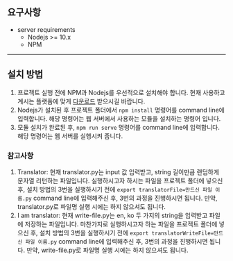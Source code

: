 ## 요구사항
- server requirements
  - Nodejs >= 10.x
  - NPM
---

## 설치 방법
1. 프로젝트 실행 전에 NPM과 Nodejs를 우선적으로 설치해야 합니다. 현재 사용하고 계시는 플랫폼에 맞게 [다운로드](https://nodejs.org/ko/download/) 받으시길 바랍니다.
2. Nodejs가 설치된 후 프로젝트 폴더에서 `npm install` 명령어를 command line에 입력합니다. 해당 명령어는 웹 서버에서 사용하는 모듈을 설치하는 명령어 입니다.
3. 모듈 설치가 완료된 후, `npm run serve` 명령어를 command line에 입력합니다. 해당 명령어는 웹 서버를 실행시켜 줍니다.

### 참고사항
1. Translator: 현재 translator.py는 input 값 입력받고, string 길이만큼 랜덤하게 문자열 리턴하는 파일입니다.
실행하시고자 하시는 파일을 프로젝트 폴더에 넣으신 후, 설치 방법의 3번을 실행하시기 전에 `export translatorFile=만드신 파일 이름.py` command line에 입력해주신 후, 3번의 과정을 진행하시면 됩니다. 만약, translator.py로 파일명 실행 시에는 하지 않으셔도 됩니다.
2. I am translator: 현재 write-file.py는 en, ko 두 가지의 string을 입력받고 파일에 저장하는 파일입니다.
마찬가지로 실행하시고자 하는 파일을 프로젝트 폴더에 넣으신 후, 설치 방법의 3번을 실행하시기 전에 `export translatorWriteFile=만드신 파일 이름.py` command line에 입력해주신 후, 3번의 과정을 진행하시면 됩니다. 
만약, write-file.py로 파일명 실행 시에는 하지 않으셔도 됩니다.